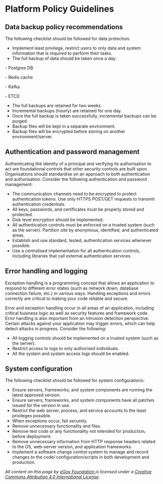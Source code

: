 # Platform Policy Guidelines

## Data backup policy recommendations

The following checklist should be followed for data protection:

* Implement least privilege, restrict users to only data and system information that is required to perform their tasks.
* The full backup of data should be taken once a day:

&#x20;      \- Postgres DB&#x20;

&#x20;      \- Redis cache

&#x20;      \- Kafka&#x20;

&#x20;      \- ETCD

* The full backups are retained for two weeks.
* Incremental backups (hourly) are retained for one day.
* Once the full backup is taken successfully, incremental backups can be purged.
* Backup files will be kept in a separate environment.
* Backup files will be encrypted before storing on another environment/server.

## **Authentication and password management**

Authenticating the identity of a principal and verifying its authorisation to act are foundational controls that other security controls are built upon. Organisations should standardise on an approach to both authentication and authorisation. Consider the following authentication and password management:

* The communication channels need to be encrypted to protect authentication tokens. Use only HTTPS POST/GET requests to transmit authentication credentials.
* All keys, passwords, and certificates must be properly stored and protected.
* Disk level encryption should be implemented.
* All authentication controls must be enforced on a trusted system (such as the server). Partition site by anonymous, identified, and authenticated areas.
* Establish and use standard, tested, authentication services whenever possible.
* Use a centralised implementation for all authentication controls, including libraries that call external authentication services.

## Error handling and logging

Exception handling is a programming concept that allows an application to respond to different error states (such as network down, database connection failure, etc.) in various ways. Handling exceptions and errors correctly are critical to making your code reliable and secure.

Error and exception handling occur in all areas of an application, including critical business logic as well as security features and framework code. Error handling is also important from an intrusion detection perspective. Certain attacks against your application may trigger errors, which can help detect attacks in progress. Consider the following:

* All logging controls should be implemented on a trusted system (such as the server).
* Restrict access to logs to only authorised individuals.
* All the system and system access logs should be enabled.

## **System configuration**&#x20;

The following checklist should be followed for system configurations:

* Ensure servers, frameworks, and system components are running the latest approved version.
* Ensure servers, frameworks, and system components have all patches issued for the version in use.
* Restrict the web server, process, and service accounts to the least privileges possible.
* When exceptions occur, fail securely.
* Remove unnecessary functionality and files.
* Remove test code or any functionality not intended for production, before deployment.
* Remove unnecessary information from HTTP response headers related to the OS, web-server version, and application frameworks.
* Implement a software change control system to manage and record changes to the code/ configuration/scripts in both development and production.



_All content on this page by_ [_eGov Foundation_ ](https://egov.org.in/)_is licensed under a_ [_Creative Commons Attribution 4.0 International License_](http://creativecommons.org/licenses/by/4.0/)_._
